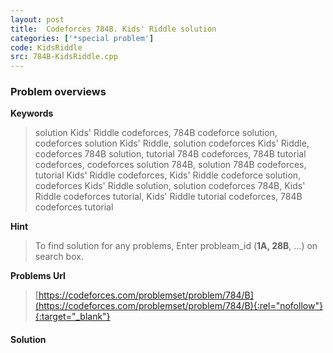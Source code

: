 ```yaml
---
layout: post
title:  Codeforces 784B. Kids' Riddle solution
categories: ['*special problem']
code: KidsRiddle
src: 784B-KidsRiddle.cpp
---
```

### **Problem overviews**

**Keywords**
> solution Kids' Riddle codeforces, 784B codeforce solution, codeforces solution Kids' Riddle, solution codeforces Kids' Riddle, codeforces 784B solution, tutorial 784B codeforces, 784B tutorial codeforces, codeforces solution 784B, solution 784B codeforces, tutorial Kids' Riddle codeforces, Kids' Riddle codeforce solution, codeforces Kids' Riddle solution, solution codeforces 784B, Kids' Riddle codeforces tutorial, Kids' Riddle tutorial codeforces, 784B codeforces tutorial

**Hint**
> To find solution for any problems, Enter probleam_id (**1A, 28B**, ...) on search box. 

**Problems Url**
> [https://codeforces.com/problemset/problem/784/B](https://codeforces.com/problemset/problem/784/B){:rel="nofollow"}{:target="_blank"}

#### **Solution**



